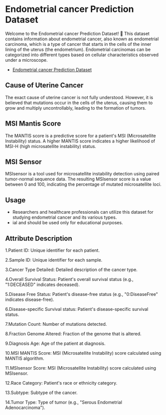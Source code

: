 # Endometrial cancer Prediction Dataset 

Welcome to the Endometrial cancer Prediction Dataset! 🎉 This dataset contains information about endometrial cancer, also known as endometrial carcinoma, which is a type of cancer that starts in the cells of the inner lining of the uterus (the endometrium). Endometrial carcinomas can be categorized into different types based on cellular characteristics observed under a microscope.


- [Endometrial cancer Prediction Dataset](https://www.kaggle.com/datasets/yeganehbavafa/uterine-corpus-endometrial-carcinoma)

## Cause of Uterine Cancer

The exact cause of uterine cancer is not fully understood. However, it is believed that mutations occur in the cells of the uterus, causing them to grow and multiply uncontrollably, leading to the formation of tumors.

## MSI Mantis Score
The MANTIS score is a predictive score for a patient's MSI (Microsatellite Instability) status. A higher MANTIS score indicates a higher likelihood of MSI-H (high microsatellite instability) status.

## MSI Sensor
MSIsensor is a tool used for microsatellite instability detection using paired tumor-normal sequence data. The resulting MSIsensor score is a value between 0 and 100, indicating the percentage of mutated microsatellite loci.

## Usage
- Researchers and healthcare professionals can utilize this dataset for studying endometrial cancer and its various types.
- ial and should be used only for educational purposes.

## Attribute Description
1.Patient ID: Unique identifier for each patient.

2.Sample ID: Unique identifier for each sample.

3.Cancer Type Detailed: Detailed description of the cancer type.

4.Overall Survival Status: Patient's overall survival status (e.g., "1:DECEASED" indicates deceased).

5.Disease Free Status: Patient's disease-free status (e.g., "0:DiseaseFree" indicates disease-free).

6.Disease-specific Survival status: Patient's disease-specific survival status.

7.Mutation Count: Number of mutations detected.

8.Fraction Genome Altered: Fraction of the genome that is altered.

9.Diagnosis Age: Age of the patient at diagnosis.

10.MSI MANTIS Score: MSI (Microsatellite Instability) score calculated using MANTIS algorithm.

11.MSIsensor Score: MSI (Microsatellite Instability) score calculated using MSIsensor.

12.Race Category: Patient's race or ethnicity category.

13.Subtype: Subtype of the cancer.

14.Tumor Type: Type of tumor (e.g., "Serous Endometrial Adenocarcinoma").
